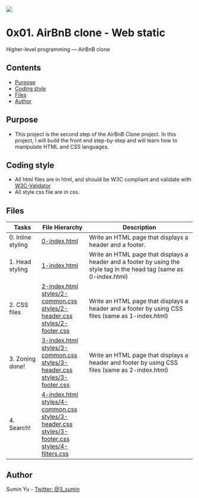 <img src="https://www.holbertonschool.com/holberton-logo-twitter-card.png">

#  0x01. AirBnB clone - Web static
Higher-level programming ― AirBnB clone

## Contents
* [Purpose](https://github.com/sumin3/AirBnB_clone/tree/master/web_static#Purpose)
* [Coding style](https://github.com/sumin3/AirBnB_clone/tree/master/web_static#Coding-style)
* [Files](https://github.com/sumin3/AirBnB_clone/tree/master/web_static#Files)
* [Author](https://github.com/sumin3/AirBnB_clone/tree/master/web_static#author)

## Purpose
- This project is the second step of the AirBnB Clone project. In this project, I will build the front end step-by-step and will learn how to manipulate HTML and CSS languages.

## Coding style
- All html files are in html, and should be W3C compliant and validate with [W3C-Validator](https://github.com/holbertonschool/W3C-Validator)
- All style css file are in css.

## Files
|Tasks| File Hierarchy  | Description 
|---------|----------|-----
| 0. Inline styling | [0-index.html](0-index.html) | Write an HTML page that displays a header and a footer.
| 1. Head styling | [1-index.html](1-index.html) | Write an HTML page that displays a header and a footer by using the style tag in the head tag (same as 0-index.html)
| 2. CSS files | [2-index.html](2-index.html) <br />[styles/2-common.css](styles/2-common.css)<br /> [styles/2-header.css](styles/2-header.css)<br />[styles/2-footer.css](styles/2-footer.css)| Write an HTML page that displays a header and a footer by using CSS files (same as 1-index.html)
| 3. Zoning done! | [3-index.html](3-index.html) <br />[styles/3-common.css](styles/3-common.css)<br /> [styles/3-header.css](styles/3-header.css) <br />[styles/3-footer.css](styles/3-footer.css) | Write an HTML page that displays a header and footer by using CSS files (same as 2-index.html)
| 4. Search! | [4-index.html](4-index.html) <br />[styles/4-common.css](styles/4-common.css) <br />[styles/3-header.css](styles/3-header.css)<br />[styles/3-footer.css](styles/3-footer.css) <br />[styles/4-filters.css](styles/4-filters.css)

## Author
Sumin Yu - [Twitter: @3_sumin](https://twitter.com/3_sumin)